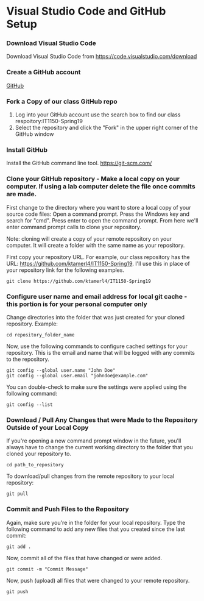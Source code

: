 # Visual Studio Code and GitHub Setup


### Download Visual Studio Code
Download Visual Studio Code from https://code.visualstudio.com/download

### Create a GitHub account
[GitHub](https://github.com/)

### Fork a Copy of our class GitHub repo
1. Log into your GitHub account use the search box to find our class respoitory:IT1150-Spring19
2. Select the repository and click the "Fork" in the upper right corner of the GitHub window

### Install GitHub
Install the GitHub command line tool. https://git-scm.com/

### Clone your GitHub repository - Make a local copy on your computer.  If using a lab computer delete the file once commits are made.
First change to the directory where you want to store a local copy of your source code files: Open a command prompt. Press the Windows key and search for "cmd". Press enter to open the command prompt. From here we'll enter command prompt calls to clone your repository.

Note: cloning will create a copy of your remote repository on your computer. It will create a folder with the same name as your repository.

First copy your repository URL. For example, our class repository has the URL: https://github.com/ktamerl4/IT1150-Spring19. I'll use this in place of your repository link for the following examples.

```
git clone https://github.com/ktamerl4/IT1150-Spring19
```

### Configure user name and email address for local git cache - this portion is for your personal computer only
Change directories into the folder that was just created for your cloned repository. Example:
```
cd repository_folder_name
```
Now, use the following commands to configure cached settings for your repository. This is the email and name that will be logged with any commits to the repository.
```
git config --global user.name "John Doe"
git config --global user.email "johndoe@example.com"
```
You can double-check to make sure the settings were applied using the following command:
```
git config --list
```

### Download / Pull Any Changes that were Made to the Repository Outside of your Local Copy
If you're opening a new command prompt window in the future, you'll always have to change the current working directory to the folder that you cloned your repository to. 
```
cd path_to_repository
```

To download/pull changes from the remote repository to your local repository:
```
git pull
```

### Commit and Push Files to the Repository
Again, make sure you're in the folder for your local repository. Type the following command to add any new files that you created since the last commit:
```
git add .
```
Now, commit all of the files that have changed or were added.
```
git commit -m "Commit Message"
```
Now, push (upload) all files that were changed to your remote repository.
```
git push
```
